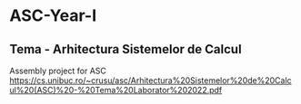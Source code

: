 # ASC-Year-I

## Tema - Arhitectura Sistemelor de Calcul 
Assembly project for ASC
https://cs.unibuc.ro/~crusu/asc/Arhitectura%20Sistemelor%20de%20Calcul%20(ASC)%20-%20Tema%20Laborator%202022.pdf

